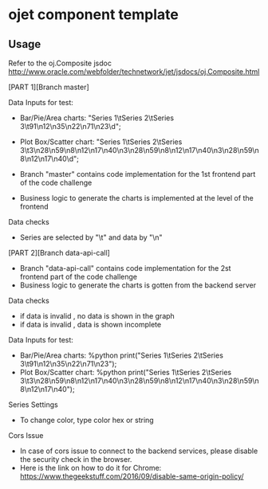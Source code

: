# ojet component template

## Usage
Refer to the oj.Composite jsdoc
http://www.oracle.com/webfolder/technetwork/jet/jsdocs/oj.Composite.html

[PART 1][Branch master]

Data Inputs for test:

- Bar/Pie/Area charts: "Series 1\tSeries 2\tSeries 3\t91\n12\n35\n22\n71\n23\d";
- Plot Box/Scatter chart:  "Series 1\tSeries 2\tSeries 3\t3\n28\n59\n8\n12\n17\n40\n3\n28\n59\n8\n12\n17\n40\n3\n28\n59\n8\n12\n17\n40\d";


- Branch "master" contains code implementation for the 1st frontend part of the code challenge
- Business logic to generate the charts is implemented at the level of the frontend

Data checks

- Series are selected by "\t" and data by "\n"

[PART 2][Branch data-api-call]

- Branch "data-api-call" contains code implementation for the 2st frontend part of the code challenge
- Business logic to generate the charts is gotten from the backend server

Data checks

- if data is invalid <less than the data required for one group>, no data is shown in the graph
- if data is invalid <Incomplete groups>, data is shown incomplete

Data Inputs for test:

- Bar/Pie/Area charts: %python print("Series 1\tSeries 2\tSeries 3\t91\n12\n35\n22\n71\n23");
- Plot Box/Scatter chart:  %python print("Series 1\tSeries 2\tSeries 3\t3\n28\n59\n8\n12\n17\n40\n3\n28\n59\n8\n12\n17\n40\n3\n28\n59\n8\n12\n17\n40");

Series Settings

- To change color, type color hex or string

Cors Issue

- In case of cors issue to connect to the backend services, please disable the security check in the browser.
- Here is the link on how to do it for Chrome: https://www.thegeekstuff.com/2016/09/disable-same-origin-policy/ 
